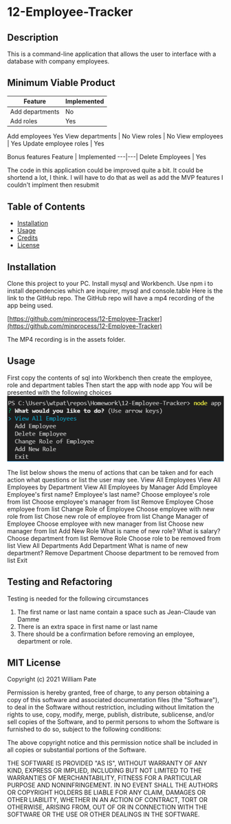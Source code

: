 # 12-Employee-Tracker

## Description

This is a command-line application that allows the user to interface with a database with company employees.

## Minimum Viable Product
Feature | Implemented
---|---|
Add departments | No
Add roles | Yes
Add employees Yes
View departments | No
View roles | No
View employees | Yes
Update employee roles | Yes

Bonus features
Feature | Implemented
---|---|
Delete Employees | Yes

The code in this application could be improved quite a bit. It could be shortend a lot, I think. I will have to do that as well as add the MVP features I couldn't implment then resubmit
## Table of Contents

- [Installation](#installation)
- [Usage](#usage)
- [Credits](#credits)
- [License](#license)
## Installation
Clone this project to your PC. Install mysql and Workbench. Use npm i to install dependencies which are inquirer, mysql and console.table
Here is the link to the GitHub repo. The GitHub repo will have a mp4 recording of the app being used.

[https://github.com/minprocess/12-Employee-Tracker](https://github.com/minprocess/12-Employee-Tracker)

The MP4 recording is in the assets folder.
## Usage
First copy the contents of sql into Workbench then create the employee, role and department tables
Then start the app with node app
You will be presented with the following choices
![Main menu of Employee Tracker](./assets/Main_menu_of_Employee-Tracker.png)

The list below shows the menu of actions that can be taken and for each action what questions or list the user may see.
    View All Employees
    View All Employees by Department
    View All Employees by Manager
    Add Employee
        Employee's first name?
        Employee's last name?
        Choose employee's role from list
        Choose employee's manager from list
    Remove Employee
        Chose employee from list
    Change Role of Employee
        Choose employee with new role from list
        Chose new role of employee from list
    Change Manager of Employee
        Choose employee with new manager from list
        Choose new manager from list
    Add New Role
        What is name of new role?
        What is salary?
        Choose department from list
    Remove Role
        Choose role to be removed from list
    View All Departments
    Add Department
        What is name of new department?
    Remove Department
        Choose department to be removed from list
    Exit

## Testing and Refactoring
Testing is needed for the following circumstances
1. The first name or last name contain a space such as Jean-Claude van Damme
2. There is an extra space in first name or last name
3. There should be a confirmation before removing an employee, department or role.

## MIT License

Copyright (c) 2021 William Pate

Permission is hereby granted, free of charge, to any person obtaining a copy
of this software and associated documentation files (the "Software"), to deal
in the Software without restriction, including without limitation the rights
to use, copy, modify, merge, publish, distribute, sublicense, and/or sell
copies of the Software, and to permit persons to whom the Software is
furnished to do so, subject to the following conditions:

The above copyright notice and this permission notice shall be included in all
copies or substantial portions of the Software.

THE SOFTWARE IS PROVIDED "AS IS", WITHOUT WARRANTY OF ANY KIND, EXPRESS OR
IMPLIED, INCLUDING BUT NOT LIMITED TO THE WARRANTIES OF MERCHANTABILITY,
FITNESS FOR A PARTICULAR PURPOSE AND NONINFRINGEMENT. IN NO EVENT SHALL THE
AUTHORS OR COPYRIGHT HOLDERS BE LIABLE FOR ANY CLAIM, DAMAGES OR OTHER
LIABILITY, WHETHER IN AN ACTION OF CONTRACT, TORT OR OTHERWISE, ARISING FROM,
OUT OF OR IN CONNECTION WITH THE SOFTWARE OR THE USE OR OTHER DEALINGS IN THE
SOFTWARE.
